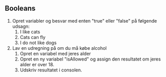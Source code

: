 ## Booleans

1. Opret variabler og besvar med enten "true" eller "false" på følgende udsagn:
   1. I like cats
   2. Cats can fly
   3. I do not like dogs
2. Lav en udregning på om du må købe alcohol
   1. Opret en variabel med jeres alder
   2. Opret en ny variabel "isAllowed" og assign den resultatet om jeres alder er over 18.
   3. Udskriv resultatet i consolen.
